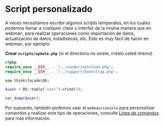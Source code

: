# Script personalizado

A veces necesitamos escribir algunos scripts temporales, en los cuales podemos llamar a cualquier clase o interfaz de la misma manera que en webman, para realizar operaciones como importación de datos, actualización de datos, estadísticas, etc. Esto es muy fácil de hacer en webman, por ejemplo:

**Crear `scripts/update.php`** (si el directorio no existe, créelo usted mismo)
```php
<?php
require_once __DIR__ . '/../vendor/autoload.php';
require_once __DIR__ . '/../support/bootstrap.php';

use think\facade\Db;

$user = Db::table('user')->find(1);

var_dump($user);
```

Por supuesto, también podemos usar el `webman/console` para personalizar comandos y realizar este tipo de operaciones, consulte [Línea de comandos](../plugin/console.md) para más información.
